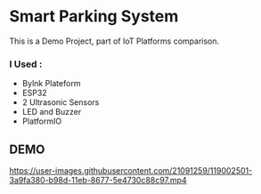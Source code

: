 # Smart Parking System
This is a Demo Project, part of IoT Platforms comparison.
### I Used :
* Bylnk Plateform
* ESP32
* 2 Ultrasonic Sensors
* LED and Buzzer
* PlatformIO

## DEMO
https://user-images.githubusercontent.com/21091259/119002501-3a9fa380-b98d-11eb-8677-5e4730c88c97.mp4
